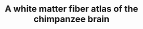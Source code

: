 ---
layout: page
title: A white matter fiber atlas of the chimpanzee brain
cat: 
subcat: 
teasing: We established a new white matter atlas of the deep and superficial white matter structural connectivity in chimpanzees.
icon: chimpanzee_atlas.png
site: 10.1016/j.neuroimage.2023.120362
added: 2023
---